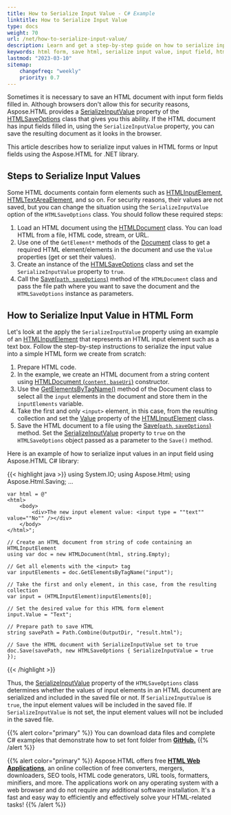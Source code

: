 ```yaml
---
title: How to Serialize Input Value - C# Example
linktitle: How to Serialize Input Value
type: docs
weight: 70
url: /net/how-to-serialize-input-value/
description: Learn and get a step-by-step guide on how to serialize input values in HTML forms or Input fields using the Aspose.HTML for .NET library.
keywords: html form, save html, serialize input value, input field, html input field
lastmod: "2023-03-10"
sitemap:
    changefreq: "weekly"
    priority: 0.7
---
```


Sometimes it is necessary to save an HTML document with input form fields filled in. Although browsers don't allow this for security reasons, Aspose.HTML provides a [SerializeInputValue](https://reference.aspose.com/html/net/aspose.html.saving/htmlsaveoptions/serializeinputvalue/) property of the [HTMLSaveOptions](https://reference.aspose.com/html/net/aspose.html.saving/htmlsaveoptions/) class that gives you this ability. If the HTML document has input fields filled in, using the `SerializeInputValue` property, you can save the resulting document as it looks in the browser.

This article describes how to serialize input values in HTML forms or Input fields using the Aspose.HTML for .NET library.

## **Steps to Serialize Input Values**

Some HTML documents contain form elements such as [HTMLInputElement](https://reference.aspose.com/html/net/aspose.html/htmlinputelement/), [HTMLTextAreaElement](https://reference.aspose.com/html/net/aspose.html/htmltextareaelement/), and so on. For security reasons, their values are not saved, but you can change the situation using the `SerializeInputValue` option of the `HTMLSaveOptions` class. You should follow these required steps:
1. Load an HTML document using the [HTMLDocument](https://reference.aspose.com/html/net/aspose.html/htmldocument/) class. You can load HTML from a file, HTML code, stream, or URL.
1. Use one of the `GetElement*` methods of the [Document](https://reference.aspose.com/html/net/aspose.html.dom/document/) class to get a required HTML element/elements in the document and use the `Value` properties (get or set their values).
1. Create an instance of the [HTMLSaveOptions](https://reference.aspose.com/html/net/aspose.html.saving/htmlsaveoptions/) class and set the `SerializeInputValue` property to `true`.
1. Call the [Save(`path`, `saveOptions`)](https://reference.aspose.com/html/net/aspose.html/htmldocument/save/#save_12) method of the `HTMLDocument` class and pass the file path where you want to save the document and the `HTMLSaveOptions` instance as parameters.

## **How to Serialize Input Value in HTML Form**

Let's look at the apply the `SerializeInputValue` property using an example of an [HTMLInputElement](https://reference.aspose.com/html/net/aspose.html/htmlinputelement/) that represents an HTML input element such as a text box. Follow the step-by-step instructions to serialize the input value into a simple HTML form we create from scratch:

1. Prepare HTML code.
1. In the example, we create an HTML document from a string content using [HTMLDocument (`content`, `baseUri`)](https://reference.aspose.com/html/net/aspose.html/htmldocument/htmldocument/#constructor_14) constructor. 
1. Use the [GetElementsByTagName()](https://reference.aspose.com/html/net/aspose.html.dom/document/getelementsbytagname/) method of the Document class to select all the `input` elements in the document and store them in the `inputElements` variable.
1. Take the first and only `<input>` element, in this case, from the resulting collection and set the [Value](https://reference.aspose.com/html/net/aspose.html/htmlinputelement/value/) property of the [HTMLInputElement](https://reference.aspose.com/html/net/aspose.html/htmlinputelement/) class.
1. Save the HTML document to a file using the [Save(`path`, `saveOptions`)](https://reference.aspose.com/html/net/aspose.html/htmldocument/save/#save_12) method. Set the [SerializeInputValue](https://reference.aspose.com/html/net/aspose.html.saving/htmlsaveoptions/serializeinputvalue/) property to `true` on the `HTMLSaveOptions` object passed as a parameter to the `Save()` method.

Here is an example of how to serialize input values in an input field using Aspose.HTML C# library:

{{< highlight java >}}
using System.IO;
using Aspose.Html;
using Aspose.Html.Saving;
...

	var html = @"
    <html>
        <body>
            <div>The new input element value: <input type = ""text"" value=""No"" /></div>
        </body>
    </html>";

    // Create an HTML document from string of code containing an HTMLInputElement
    using var doc = new HTMLDocument(html, string.Empty);

    // Get all elements with the <input> tag
    var inputElements = doc.GetElementsByTagName("input");

    // Take the first and only element, in this case, from the resulting collection
    var input = (HTMLInputElement)inputElements[0];

    // Set the desired value for this HTML form element
    input.Value = "Text";

    // Prepare path to save HTML 
    string savePath = Path.Combine(OutputDir, "result.html");

    // Save the HTML document with SerializeInputValue set to true
    doc.Save(savePath, new HTMLSaveOptions { SerializeInputValue = true });
{{< /highlight >}}

Thus, the [SerializeInputValue](https://reference.aspose.com/html/net/aspose.html.saving/htmlsaveoptions/serializeinputvalue/) property of the `HTMLSaveOptions` class determines whether the values of input elements in an HTML document are serialized and included in the saved file or not. If `SerializeInputValue` is `true`, the input element values will be included in the saved file. If `SerializeInputValue` is not set, the input element values will not be included in the saved file.

{{% alert color="primary" %}} 
You can download data files and complete C# examples that demonstrate how to set font folder from [**GitHub.**](https://github.com/aspose-html/Aspose.HTML-Documentation/tree/main/content/tests-net)
{{% /alert %}} 


{{% alert color="primary" %}}
Aspose.HTML offers free <a href="https://products.aspose.app/html/applications" target="_blank">**HTML Web Applications**</a>, an online collection of free converters, mergers, downloaders, SEO tools, HTML code generators, URL tools, formatters, minifiers, and more. The applications work on any operating system with a web browser and do not require any additional software installation. It's a fast and easy way to efficiently and effectively solve your HTML-related tasks!
{{% /alert %}}